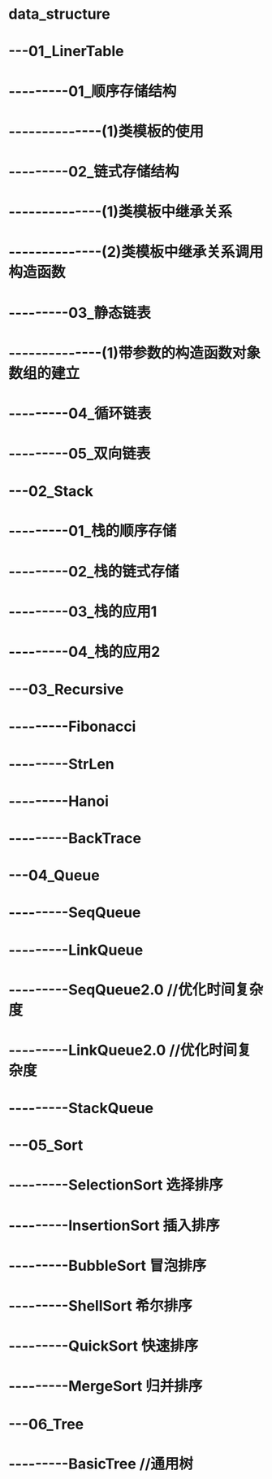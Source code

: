 # data_structure


# ---01_LinerTable
# ---------01_顺序存储结构
# --------------(1)类模板的使用
# ---------02_链式存储结构
# --------------(1)类模板中继承关系
# --------------(2)类模板中继承关系调用构造函数
# ---------03_静态链表
# --------------(1)带参数的构造函数对象数组的建立
# ---------04_循环链表
# ---------05_双向链表

# ---02_Stack
# ---------01_栈的顺序存储
# ---------02_栈的链式存储
# ---------03_栈的应用1
# ---------04_栈的应用2

# ---03_Recursive
# ---------Fibonacci
# ---------StrLen
# ---------Hanoi
# ---------BackTrace


# ---04_Queue
# ---------SeqQueue
# ---------LinkQueue
# ---------SeqQueue2.0 //优化时间复杂度
# ---------LinkQueue2.0 //优化时间复杂度
# ---------StackQueue


# ---05_Sort
# ---------SelectionSort 选择排序
# ---------InsertionSort  插入排序
# ---------BubbleSort  冒泡排序
# ---------ShellSort  希尔排序
# ---------QuickSort  快速排序
# ---------MergeSort  归并排序


# ---06_Tree
# ---------BasicTree //通用树